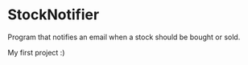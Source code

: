 # StockNotifier
Program that notifies an email when a stock should be bought or sold.

My first project :)
